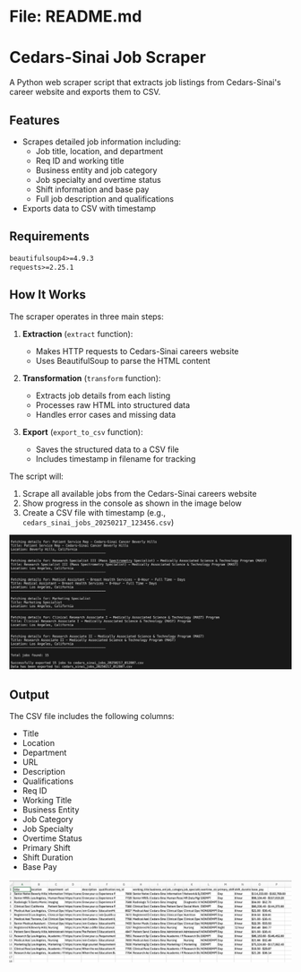 # File: README.md
# Cedars-Sinai Job Scraper

A Python web scraper script that extracts job listings from Cedars-Sinai's career website and exports them to CSV.

## Features
- Scrapes detailed job information including:
  - Job title, location, and department
  - Req ID and working title
  - Business entity and job category
  - Job specialty and overtime status
  - Shift information and base pay
  - Full job description and qualifications
- Exports data to CSV with timestamp


## Requirements
```
beautifulsoup4>=4.9.3
requests>=2.25.1
```

## How It Works
The scraper operates in three main steps:

1. **Extraction** (`extract` function):
   - Makes HTTP requests to Cedars-Sinai careers website
   - Uses BeautifulSoup to parse the HTML content

2. **Transformation** (`transform` function):
   - Extracts job details from each listing
   - Processes raw HTML into structured data
   - Handles error cases and missing data

3. **Export** (`export_to_csv` function):
   - Saves the structured data to a CSV file
   - Includes timestamp in filename for tracking
 


The script will:
1. Scrape all available jobs from the Cedars-Sinai careers website
2. Show progress in the console as shown in the image below
3. Create a CSV file with timestamp (e.g., `cedars_sinai_jobs_20250217_123456.csv`)

![image alt](https://github.com/Anirudh-bn/Web_Scraping/blob/4d8cda7bb11c59dbd1b36164739debfa7f450f7e/Code_output.jpeg)


## Output
The CSV file includes the following columns:
- Title
- Location
- Department
- URL
- Description
- Qualifications
- Req ID
- Working Title
- Business Entity
- Job Category
- Job Specialty
- Overtime Status
- Primary Shift
- Shift Duration
- Base Pay

![image alt](https://github.com/Anirudh-bn/Web_Scraping/blob/061075e997542fa59d222fb39e52de2138c29368/CSV_File.jpeg)





